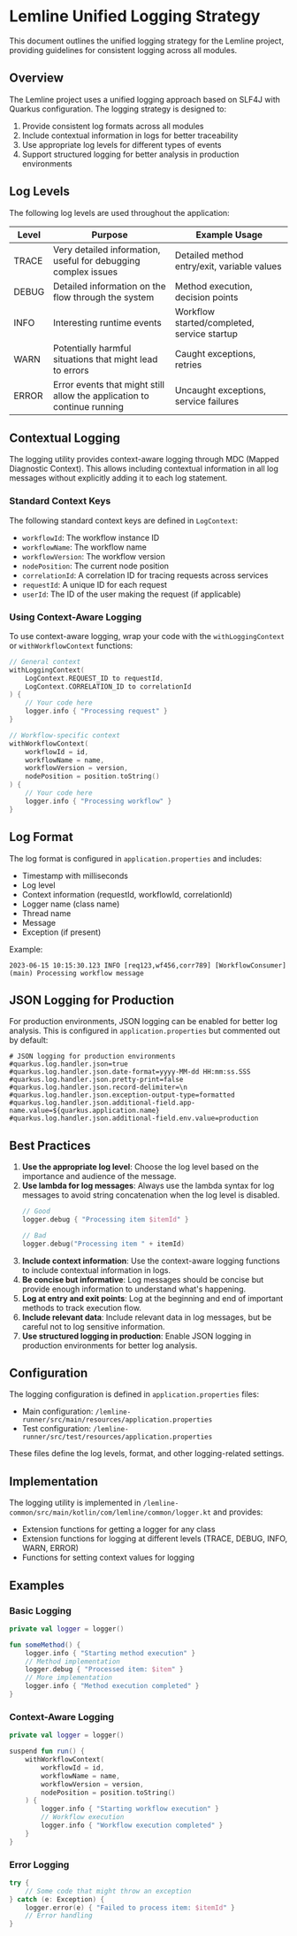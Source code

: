 # Lemline Unified Logging Strategy

This document outlines the unified logging strategy for the Lemline project, providing guidelines for consistent logging
across all modules.

## Overview

The Lemline project uses a unified logging approach based on SLF4J with Quarkus configuration. The logging strategy is
designed to:

1. Provide consistent log formats across all modules
2. Include contextual information in logs for better traceability
3. Use appropriate log levels for different types of events
4. Support structured logging for better analysis in production environments

## Log Levels

The following log levels are used throughout the application:

| Level | Purpose                                                                 | Example Usage                               |
|-------|-------------------------------------------------------------------------|---------------------------------------------|
| TRACE | Very detailed information, useful for debugging complex issues          | Detailed method entry/exit, variable values |
| DEBUG | Detailed information on the flow through the system                     | Method execution, decision points           |
| INFO  | Interesting runtime events                                              | Workflow started/completed, service startup |
| WARN  | Potentially harmful situations that might lead to errors                | Caught exceptions, retries                  |
| ERROR | Error events that might still allow the application to continue running | Uncaught exceptions, service failures       |

## Contextual Logging

The logging utility provides context-aware logging through MDC (Mapped Diagnostic Context). This allows including
contextual information in all log messages without explicitly adding it to each log statement.

### Standard Context Keys

The following standard context keys are defined in `LogContext`:

- `workflowId`: The workflow instance ID
- `workflowName`: The workflow name
- `workflowVersion`: The workflow version
- `nodePosition`: The current node position
- `correlationId`: A correlation ID for tracing requests across services
- `requestId`: A unique ID for each request
- `userId`: The ID of the user making the request (if applicable)

### Using Context-Aware Logging

To use context-aware logging, wrap your code with the `withLoggingContext` or `withWorkflowContext` functions:

```kotlin
// General context
withLoggingContext(
    LogContext.REQUEST_ID to requestId,
    LogContext.CORRELATION_ID to correlationId
) {
    // Your code here
    logger.info { "Processing request" }
}

// Workflow-specific context
withWorkflowContext(
    workflowId = id,
    workflowName = name,
    workflowVersion = version,
    nodePosition = position.toString()
) {
    // Your code here
    logger.info { "Processing workflow" }
}
```

## Log Format

The log format is configured in `application.properties` and includes:

- Timestamp with milliseconds
- Log level
- Context information (requestId, workflowId, correlationId)
- Logger name (class name)
- Thread name
- Message
- Exception (if present)

Example:

```
2023-06-15 10:15:30.123 INFO [req123,wf456,corr789] [WorkflowConsumer] (main) Processing workflow message
```

## JSON Logging for Production

For production environments, JSON logging can be enabled for better log analysis. This is configured in
`application.properties` but commented out by default:

```properties
# JSON logging for production environments
#quarkus.log.handler.json=true
#quarkus.log.handler.json.date-format=yyyy-MM-dd HH:mm:ss.SSS
#quarkus.log.handler.json.pretty-print=false
#quarkus.log.handler.json.record-delimiter=\n
#quarkus.log.handler.json.exception-output-type=formatted
#quarkus.log.handler.json.additional-field.app-name.value=${quarkus.application.name}
#quarkus.log.handler.json.additional-field.env.value=production
```

## Best Practices

1. **Use the appropriate log level**: Choose the log level based on the importance and audience of the message.
2. **Use lambda for log messages**: Always use the lambda syntax for log messages to avoid string concatenation when the
   log level is disabled.
   ```kotlin
   // Good
   logger.debug { "Processing item $itemId" }
   
   // Bad
   logger.debug("Processing item " + itemId)
   ```
3. **Include context information**: Use the context-aware logging functions to include contextual information in logs.
4. **Be concise but informative**: Log messages should be concise but provide enough information to understand what's
   happening.
5. **Log at entry and exit points**: Log at the beginning and end of important methods to track execution flow.
6. **Include relevant data**: Include relevant data in log messages, but be careful not to log sensitive information.
7. **Use structured logging in production**: Enable JSON logging in production environments for better log analysis.

## Configuration

The logging configuration is defined in `application.properties` files:

- Main configuration: `/lemline-runner/src/main/resources/application.properties`
- Test configuration: `/lemline-runner/src/test/resources/application.properties`

These files define the log levels, format, and other logging-related settings.

## Implementation

The logging utility is implemented in `/lemline-common/src/main/kotlin/com/lemline/common/logger.kt` and provides:

- Extension functions for getting a logger for any class
- Extension functions for logging at different levels (TRACE, DEBUG, INFO, WARN, ERROR)
- Functions for setting context values for logging

## Examples

### Basic Logging

```kotlin
private val logger = logger()

fun someMethod() {
    logger.info { "Starting method execution" }
    // Method implementation
    logger.debug { "Processed item: $item" }
    // More implementation
    logger.info { "Method execution completed" }
}
```

### Context-Aware Logging

```kotlin
private val logger = logger()

suspend fun run() {
    withWorkflowContext(
        workflowId = id,
        workflowName = name,
        workflowVersion = version,
        nodePosition = position.toString()
    ) {
        logger.info { "Starting workflow execution" }
        // Workflow execution
        logger.info { "Workflow execution completed" }
    }
}
```

### Error Logging

```kotlin
try {
    // Some code that might throw an exception
} catch (e: Exception) {
    logger.error(e) { "Failed to process item: $itemId" }
    // Error handling
}
```
